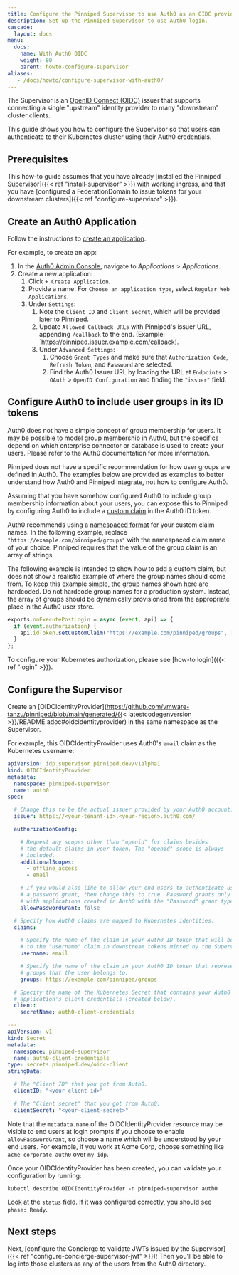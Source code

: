 ```yaml
---
title: Configure the Pinniped Supervisor to use Auth0 as an OIDC provider
description: Set up the Pinniped Supervisor to use Auth0 login.
cascade:
  layout: docs
menu:
  docs:
    name: With Auth0 OIDC
    weight: 80
    parent: howto-configure-supervisor
aliases:
   - /docs/howto/configure-supervisor-with-auth0/
---
```

The Supervisor is an [OpenID Connect (OIDC)](https://openid.net/connect/) issuer that supports connecting a single
"upstream" identity provider to many "downstream" cluster clients.

This guide shows you how to configure the Supervisor so that users can authenticate to their Kubernetes
cluster using their Auth0 credentials.

## Prerequisites

This how-to guide assumes that you have already [installed the Pinniped Supervisor]({{< ref "install-supervisor" >}}) with working ingress,
and that you have [configured a FederationDomain to issue tokens for your downstream clusters]({{< ref "configure-supervisor" >}}).

## Create an Auth0 Application

Follow the instructions to [create an application](https://auth0.com/docs/get-started/auth0-overview/create-applications).

For example, to create an app:

1. In the [Auth0 Admin Console](https://manage.auth0.com/), navigate to _Applications_ > _Applications_.
2. Create a new application:
   1. Click `+ Create Application`.
   2. Provide a name. For `Choose an application type`, select `Regular Web Applications`.
   3. Under `Settings`:
      1. Note the `Client ID` and `Client Secret`, which will be provided later to Pinniped.
      2. Update `Allowed Callback URLs` with Pinniped's issuer URL, appending `/callback` to the end. (Example: `https://pinniped.issuer.example.com/callback).
      3. Under `Advanced Settings`:
         1. Choose `Grant Types` and make sure that `Authorization Code`, `Refresh Token`, and `Password` are selected.
         2. Find the Auth0 Issuer URL by loading the URL at `Endpoints` > `OAuth` > `OpenID Configuration` and finding the `"issuer"` field.

## Configure Auth0 to include user groups in its ID tokens

Auth0 does not have a simple concept of group membership for users.
It may be possible to model group membership in Auth0, but the specifics depend on which enterprise connector or database is used to create your users.
Please refer to the Auth0 documentation for more information.

Pinniped does not have a specific recommendation for how user groups are defined in Auth0.
The examples below are provided as examples to better understand how Auth0 and Pinniped integrate, not how to configure Auth0.

Assuming that you have somehow configured Auth0 to include group membership information about your users, you can expose this to Pinniped by configuring Auth0 to include a [custom claim](https://auth0.com/blog/adding-custom-claims-to-id-token-with-auth0-actions/) in the Auth0 ID token.

Auth0 recommends using a [namespaced format](https://auth0.com/docs/secure/tokens/json-web-tokens/create-custom-claims) for your custom claim names.
In the following example, replace `"https://example.com/pinniped/groups"` with the namespaced claim name of your choice.
Pinniped requires that the value of the group claim is an array of strings.

The following example is intended to show how to add a custom claim, but does not show a realistic example of where the group names should come from.
To keep this example simple, the group names shown here are hardcoded.
Do not hardcode group names for a production system.
Instead, the array of groups should be dynamically provisioned from the appropriate place in the Auth0 user store.

```typescript
exports.onExecutePostLogin = async (event, api) => {
  if (event.authorization) {
    api.idToken.setCustomClaim("https://example.com/pinniped/groups", ["auth0-read-only", "other-grouo", "something-else"]);
  }
};
```

To configure your Kubernetes authorization, please see [how-to login]({{< ref "login" >}}).

## Configure the Supervisor

Create an [OIDCIdentityProvider](https://github.com/vmware-tanzu/pinniped/blob/main/generated/{{< latestcodegenversion >}}/README.adoc#oidcidentityprovider) in the same namespace as the Supervisor.

For example, this OIDCIdentityProvider uses Auth0's `email` claim as the Kubernetes username:

```yaml
apiVersion: idp.supervisor.pinniped.dev/v1alpha1
kind: OIDCIdentityProvider
metadata:
  namespace: pinniped-supervisor
  name: auth0
spec:

  # Change this to be the actual issuer provided by your Auth0 account.
  issuer: https://<your-tenant-id>.<your-region>.auth0.com/

  authorizationConfig:

    # Request any scopes other than "openid" for claims besides
    # the default claims in your token. The "openid" scope is always
    # included.
    additionalScopes: 
      - offline_access
      - email

    # If you would also like to allow your end users to authenticate using
    # a password grant, then change this to true. Password grants only work
    # with applications created in Auth0 with the "Password" grant type enabled.
    allowPasswordGrant: false

  # Specify how Auth0 claims are mapped to Kubernetes identities.
  claims:

    # Specify the name of the claim in your Auth0 ID token that will be mapped
    # to the "username" claim in downstream tokens minted by the Supervisor.
    username: email

    # Specify the name of the claim in your Auth0 ID token that represents the
    # groups that the user belongs to.
    groups: https://example.com/pinniped/groups

  # Specify the name of the Kubernetes Secret that contains your Auth0
  # application's client credentials (created below).
  client:
    secretName: auth0-client-credentials

---
apiVersion: v1
kind: Secret
metadata:
  namespace: pinniped-supervisor
  name: auth0-client-credentials
type: secrets.pinniped.dev/oidc-client
stringData:

  # The "Client ID" that you got from Auth0.
  clientID: "<your-client-id>"

  # The "Client secret" that you got from Auth0.
  clientSecret: "<your-client-secret>"
```

Note that the `metadata.name` of the OIDCIdentityProvider resource may be visible to end users at login prompts
if you choose to enable `allowPasswordGrant`, so choose a name which will be understood by your end users.
For example, if you work at Acme Corp, choose something like `acme-corporate-auth0` over `my-idp`.

Once your OIDCIdentityProvider has been created, you can validate your configuration by running:

```shell
kubectl describe OIDCIdentityProvider -n pinniped-supervisor auth0
```

Look at the `status` field. If it was configured correctly, you should see `phase: Ready`.

## Next steps

Next, [configure the Concierge to validate JWTs issued by the Supervisor]({{< ref "configure-concierge-supervisor-jwt" >}})!
Then you'll be able to log into those clusters as any of the users from the Auth0 directory.

